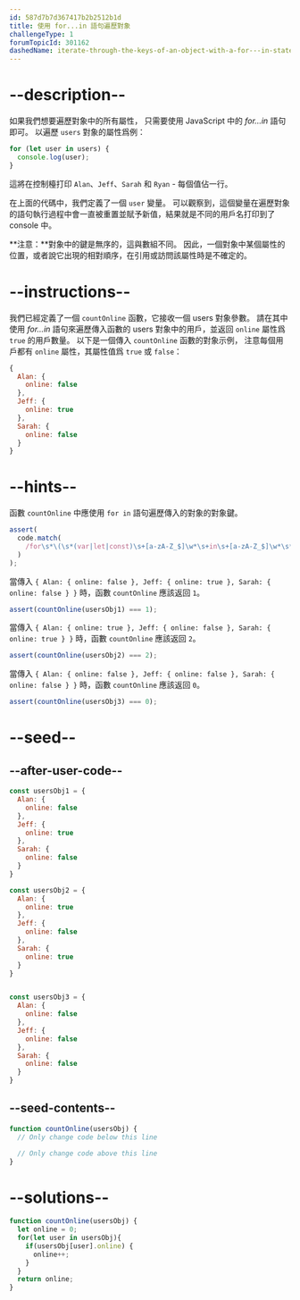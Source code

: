 ```yaml
---
id: 587d7b7d367417b2b2512b1d
title: 使用 for...in 語句遍歷對象
challengeType: 1
forumTopicId: 301162
dashedName: iterate-through-the-keys-of-an-object-with-a-for---in-statement
---
```


# --description--

如果我們想要遍歷對象中的所有屬性， 只需要使用 JavaScript 中的 <dfn>for...in</dfn> 語句即可。 以遍歷 `users` 對象的屬性爲例：

```js
for (let user in users) {
  console.log(user);
}
```

這將在控制檯打印 `Alan`、`Jeff`、`Sarah` 和 `Ryan` - 每個值佔一行。

在上面的代碼中，我們定義了一個 `user` 變量。 可以觀察到，這個變量在遍歷對象的語句執行過程中會一直被重置並賦予新值，結果就是不同的用戶名打印到了 console 中。

**注意：**對象中的鍵是無序的，這與數組不同。 因此，一個對象中某個屬性的位置，或者說它出現的相對順序，在引用或訪問該屬性時是不確定的。

# --instructions--

我們已經定義了一個 `countOnline` 函數，它接收一個 users 對象參數。 請在其中使用 <dfn>for...in</dfn> 語句來遍歷傳入函數的 users 對象中的用戶，並返回 `online` 屬性爲 `true` 的用戶數量。 以下是一個傳入 `countOnline` 函數的對象示例， 注意每個用戶都有 `online` 屬性，其屬性值爲 `true` 或 `false`：

```js
{
  Alan: {
    online: false
  },
  Jeff: {
    online: true
  },
  Sarah: {
    online: false
  }
}
```

# --hints--

函數 `countOnline` 中應使用 `for in` 語句遍歷傳入的對象的對象鍵。

```js
assert(
  code.match(
    /for\s*\(\s*(var|let|const)\s+[a-zA-Z_$]\w*\s+in\s+[a-zA-Z_$]\w*\s*\)/
  )
);
```

當傳入 `{ Alan: { online: false }, Jeff: { online: true }, Sarah: { online: false } }` 時，函數 `countOnline` 應該返回 `1`。

```js
assert(countOnline(usersObj1) === 1);
```

當傳入 `{ Alan: { online: true }, Jeff: { online: false }, Sarah: { online: true } }` 時，函數 `countOnline` 應該返回 `2`。

```js
assert(countOnline(usersObj2) === 2);
```

當傳入 `{ Alan: { online: false }, Jeff: { online: false }, Sarah: { online: false } }` 時，函數 `countOnline` 應該返回 `0`。

```js
assert(countOnline(usersObj3) === 0);
```

# --seed--

## --after-user-code--

```js
const usersObj1 = {
  Alan: {
    online: false
  },
  Jeff: {
    online: true
  },
  Sarah: {
    online: false
  }
}

const usersObj2 = {
  Alan: {
    online: true
  },
  Jeff: {
    online: false
  },
  Sarah: {
    online: true
  }
}


const usersObj3 = {
  Alan: {
    online: false
  },
  Jeff: {
    online: false
  },
  Sarah: {
    online: false
  }
}
```

## --seed-contents--

```js
function countOnline(usersObj) {
  // Only change code below this line

  // Only change code above this line
}
```

# --solutions--

```js
function countOnline(usersObj) {
  let online = 0;
  for(let user in usersObj){
    if(usersObj[user].online) {
      online++;
    }
  }
  return online;
}
```
